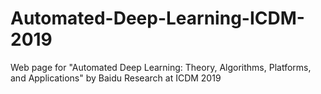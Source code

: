 # Automated-Deep-Learning-ICDM-2019
Web page for "Automated Deep Learning: Theory, Algorithms, Platforms, and Applications" by Baidu Research at ICDM 2019
